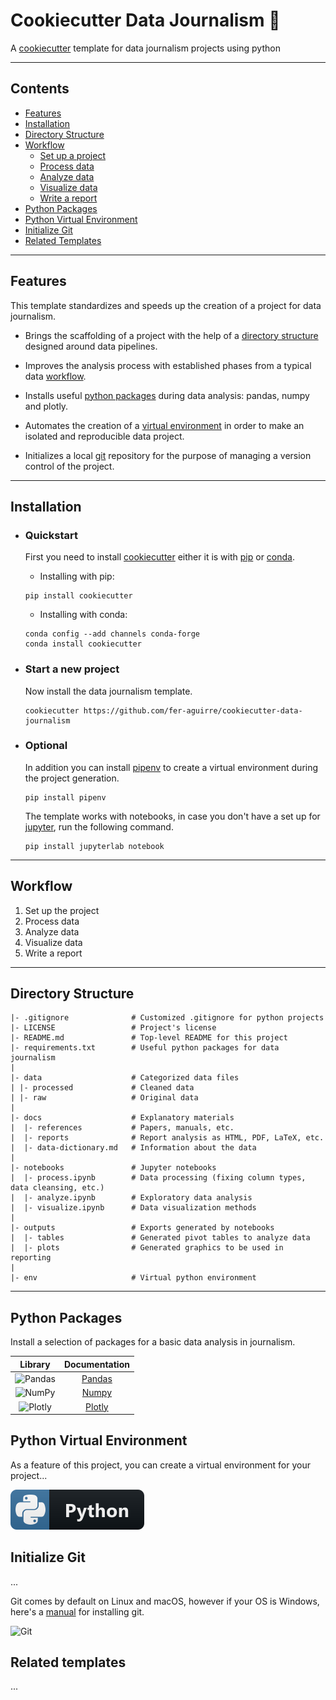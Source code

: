 # Cookiecutter Data Journalism 🍪
A [cookiecutter](https://github.com/cookiecutter/cookiecutter) template for data journalism projects using python

---

## Contents
- [Features](#features)
- [Installation](#installation)
- [Directory Structure](#directory-structure)
- [Workflow](#workflow)
    - [Set up a project](#set-up-the-project)
    - [Process data](#process-data)
    - [Analyze data](#analyze-data)
    - [Visualize data](#visualize-data)
    - [Write a report](#write-a-report)
- [Python Packages](#python-packages)
- [Python Virtual Environment](#python-virtual-environment)
- [Initialize Git](#git)
- [Related Templates](#related-templates)

---

## Features

This template standardizes and speeds up the creation of a project for data journalism.

- Brings the scaffolding of a project with the help of a [directory structure](#directory-structure) designed around data pipelines.

- Improves the analysis process with established phases from a typical data [workflow](#workflow).

- Installs useful [python packages](#python-packages) during data analysis: pandas, numpy and plotly.

- Automates the creation of a [virtual environment](#python-virtual-environment) in order to make an isolated and reproducible data project.

- Initializes a local [git](#initializa-git) repository for the purpose of managing a version control of the project.

---

## Installation 

- ### **Quickstart**

    First you need to install [cookiecutter](https://cookiecutter.readthedocs.io/en/1.7.2/) either it is with [pip](https://pip.pypa.io/en/stable/) or [conda](https://docs.conda.io/en/latest/).

    - Installing with pip:

    ```
    pip install cookiecutter
    ```

    - Installing with conda:

    ```
    conda config --add channels conda-forge
    conda install cookiecutter
    ```

- ### **Start a new project**

    Now install the data journalism template.

    ```
    cookiecutter https://github.com/fer-aguirre/cookiecutter-data-journalism
    ```
- ### **Optional**

    In addition you can install [pipenv](https://pypi.org/project/pipenv/) to create a virtual environment during the project generation.

    ```
    pip install pipenv
    ```

    The template works with notebooks, in case you don't have a set up for [jupyter](https://jupyter.org/), run the following command. 

    ```
    pip install jupyterlab notebook
    ```

---

## Workflow

1. Set up the project
2. Process data
3. Analyze data
4. Visualize data
5. Write a report

---

## Directory Structure
```
|- .gitignore              # Customized .gitignore for python projects
|- LICENSE                 # Project's license
|- README.md               # Top-level README for this project
|- requirements.txt        # Useful python packages for data journalism
|
|- data                    # Categorized data files                      
| |- processed             # Cleaned data
| |- raw                   # Original data
|
|- docs                    # Explanatory materials
|  |- references           # Papers, manuals, etc.
|  |- reports              # Report analysis as HTML, PDF, LaTeX, etc.
|  |- data-dictionary.md   # Information about the data
|
|- notebooks               # Jupyter notebooks
|  |- process.ipynb        # Data processing (fixing column types, data cleansing, etc.)
|  |- analyze.ipynb        # Exploratory data analysis
|  |- visualize.ipynb      # Data visualization methods
|
|- outputs                 # Exports generated by notebooks
|  |- tables               # Generated pivot tables to analyze data
|  |- plots                # Generated graphics to be used in reporting
|
|- env                     # Virtual python environment
```
---

## Python Packages
Install a selection of packages for a basic data analysis in journalism.

| Library | Documentation  |
| :-: | :-: |
| ![Pandas](https://img.shields.io/badge/pandas-%23150458.svg?style=for-the-badge&logo=pandas&logoColor=white) | [Pandas](https://pandas.pydata.org/)
| ![NumPy](https://img.shields.io/badge/numpy-%23013243.svg?style=for-the-badge&logo=numpy&logoColor=white)  | [Numpy](https://numpy.org/doc/stable/)
| ![Plotly](https://img.shields.io/badge/Plotly-%233F4F75.svg?style=for-the-badge&logo=plotly&logoColor=white) | [Plotly](https://plotly.com/python/)

## Python Virtual Environment

As a feature of this project, you can create a virtual environment for your project...

![Python](https://github.com/MikeCodesDotNET/ColoredBadges/raw/master/svg/dev/languages/python.svg)

## Initialize Git 

...

Git comes by default on Linux and macOS, however if your OS is Windows, here's a [manual](https://phoenixnap.com/kb/how-to-install-git-windows) for installing git.

![Git](https://img.shields.io/badge/git-%23F05033.svg?style=for-the-badge&logo=git&logoColor=white)

## Related templates

...